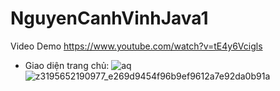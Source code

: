 # NguyenCanhVinhJava1
Video Demo 
https://www.youtube.com/watch?v=tE4y6Vcigls
- Giao diện trang chủ:
![aq](https://user-images.githubusercontent.com/67863427/154392838-c9cef495-91ac-48de-88b6-0ba64533a60c.png)
![z3195652190977_e269d9454f96b9ef9612a7e92da0b91a](https://user-images.githubusercontent.com/67863427/155146789-290ca570-54c5-418b-b692-a3b17f437299.jpg)
